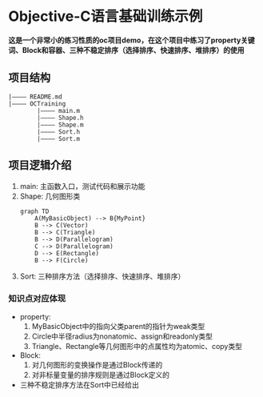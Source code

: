 #  Objective-C语言基础训练示例

**这是一个非常小的练习性质的oc项目demo，在这个项目中练习了property关键词、Block和容器、三种不稳定排序（选择排序、快速排序、堆排序）的使用**

## 项目结构
    |———— README.md
    |———— OCTraining
            |———— main.m
            |———— Shape.h
            |———— Shape.m
            |———— Sort.h
            |———— Sort.m

## 项目逻辑介绍
1. main: 主函数入口，测试代码和展示功能
2. Shape: 几何图形类
    ```mermaid
    graph TD
        A(MyBasicObject) --> B{MyPoint}
        B --> C(Vector)
        B --> C(Triangle)
        B --> D(Parallelogram)
        C --> D(Parallelogram)
        D --> E(Rectangle)
        B --> F(Circle)
    ```
3. Sort: 三种排序方法（选择排序、快速排序、堆排序）

### 知识点对应体现
- property: 
    1. MyBasicObject中的指向父类parent的指针为weak类型
    2. Circle中半径radius为nonatomic、assign和readonly类型
    3. Triangle、Rectangle等几何图形中的点属性均为atomic、copy类型
- Block:
    1. 对几何图形的变换操作是通过Block传递的
    2. 对非标量变量的排序规则是通过Block定义的
- 三种不稳定排序方法在Sort中已经给出
